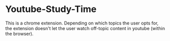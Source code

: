 # Youtube-Study-Time
This is a chrome extension. Depending on which topics the user opts for, the extension doesn't let the user watch off-topic content in youtube (within the browser).

